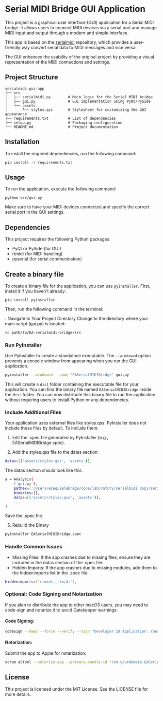 # Serial MIDI Bridge GUI Application

This project is a graphical user interface (GUI) application for a Serial MIDI bridge. It allows users to connect MIDI devices via a serial port and manage MIDI input and output through a modern and simple interface.

This app is based on the [serialmidi](https://github.com/raspy135/serialmidi) repository, which provides a user-friendly way convert serial data to MIDI messages and vice versa. 

The GUI enhances the usability of the original project by providing a visual representation of the MIDI connections and settings.

## Project Structure

```
serialmidi-gui-app
├── src
│   ├── serialmidi.py        # Main logic for the Serial MIDI bridge
│   ├── gui.py               # GUI implementation using PyQt/PySide
│   └── assets
│       └── styles.qss       # Stylesheet for customizing the GUI appearance
├── requirements.txt         # List of dependencies
├── setup.py                 # Packaging configuration
└── README.md                # Project documentation
```

## Installation

To install the required dependencies, run the following command:

```
pip install -r requirements.txt
```

## Usage

To run the application, execute the following command:

```
python src/gui.py
```

Make sure to have your MIDI devices connected and specify the correct serial port in the GUI settings.

## Dependencies

This project requires the following Python packages:

- PyQt or PySide (for GUI)
- rtmidi (for MIDI handling)
- pyserial (for serial communication)

## Create a binary file

To create a binary file for the application, you can use `pyinstaller`. First, install it if you haven't already:

```
pip install pyinstaller
```

Then, run the following command in the terminal:

. Navigate to Your Project Directory
Change to the directory where your main script (gui.py) is located:

```bash
cd path/to/EA-serialmidi-bridge/src
```

### Run PyInstaller

Use PyInstaller to create a standalone executable. The `--windowed` option prevents a console window from appearing when you run the GUI application.
```bash
pyinstaller --windowed --name "EASerialMIDIBridge" gui.py
```
This will create a `dist` folder containing the executable file for your application. You can find the binary file named `EASerialMIDIBridge` inside the `dist` folder.
You can now distribute this binary file to run the application without requiring users to install Python or any dependencies.

### Include Additional Files

Your application uses external files like styles.qss. PyInstaller does not include these files by default. To include them:

1. Edit the .spec file generated by PyInstaller (e.g., EASerialMIDIBridge.spec).

2. Add the styles.qss file to the datas section:

```bash
datas=[('assets/styles.qss', 'assets')],
```

The datas section should look like this:
```bash
a = Analysis(
    ['gui.py'],
    pathex=['/Users/ezequielabregu/code/laboratory/serialmidi copy/serialmidi-gui-app/src'],
    binaries=[],
    datas=[('assets/styles.qss', 'assets')],
    ...
)
```
Save the .spec file.

5. Rebuild the Binary

```bash
pyinstaller EASerialMIDIBridge.spec
```

### Handle Common Issues

- Missing Files: If the app crashes due to missing files, ensure they are included in the datas section of the .spec file.
- Hidden Imports: If the app crashes due to missing modules, add them to the hiddenimports list in the .spec file:

```bash
hiddenimports=['rtmidi._rtmidi'],
```

### Optional: Code Signing and Notarization

If you plan to distribute the app to other macOS users, you may need to code-sign and notarize it to avoid Gatekeeper warnings:

#### Code Signing:

```bash
codesign --deep --force --verify --sign "Developer ID Application: Your Name (TeamID)" dist/EASerialMIDIBridge/EASerialMIDIBridge.app
```   

#### Notarization: 

Submit the app to Apple for notarization:

```bash
xcrun altool --notarize-app --primary-bundle-id "com.yourdomain.EASerialMIDIBridge" --username "your-apple-id" --password "app-specific-password" --file dist/EASerialMIDIBridge/EASerialMIDIBridge.app
```

## License

This project is licensed under the MIT License. See the LICENSE file for more details.
